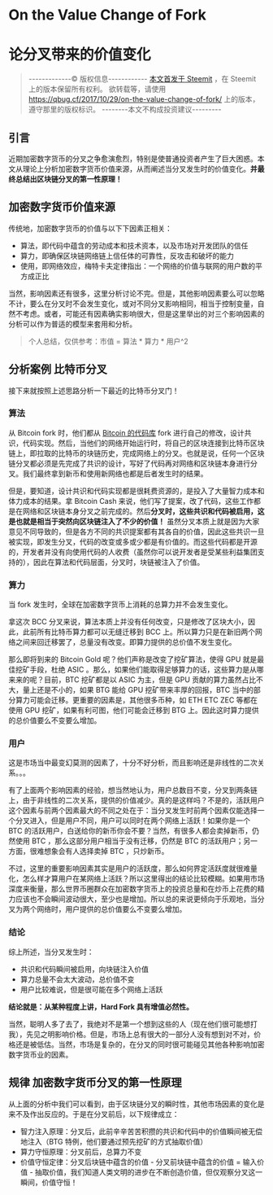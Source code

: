 # On the Value Change of Fork
# 论分叉带来的价值变化

> -------------© 版权信息------------
> [本文首发于 Steemit](https://steemit.com/cn/@quantum-bug/on-the-value-change-of-fork) ，在 Steemit 上的版本保留所有权利。
> 欲转载等，请使用 https://qbug.cf/2017/10/29/on-the-value-change-of-fork/ 上的版本，遵守那里的版权标识。
> --------本文不构成投资建议---------

## 引言

近期加密数字货币的分叉之争愈演愈烈，特别是使普通投资者产生了巨大困惑。本文从理论上分析加密数字货币价值来源，从而阐述当分叉发生时的价值变化。**并最终总结出区块链分叉的第一性原理！**

## 加密数字货币价值来源

传统地，加密数字货币的价值与以下下因素正相关：

* 算法，即代码中蕴含的劳动成本和技术资本，以及市场对开发团队的信任
* 算力，即确保区块链网络链上信任体的可靠性，反攻击和破坏的能力
* 使用，即网络效应，梅特卡夫定律指出：一个网络的价值与联网的用户数的平方成正比

当然，影响因素还有很多，这里分析讨论不完。但是，其他影响因素要么可以忽略不计，要么在分叉时不会发生变化，或对不同分叉影响相同，相当于控制变量，自然不考虑。或者，可能还有因素确实影响很大，但是这里举出的对三个影响因素的分析可以作为普适的模型来套用和分析。

> 个人总结，仅供参考：市值 = 算法 * 算力 * 用户^2

## 分析案例 比特币分叉

接下来就按照上述思路分析一下最近的比特币分叉门！

### 算法

从 Bitcoin fork 时，他们都从 [Bitcoin 的代码库](https://github.com/bitcoin/bitcoin) fork 进行自己的修改，设计共识，代码实现。然后，当他们的网络开始运行时，将自己的区块连接到比特币区块链上，即拉取的比特币的块链历史，完成网络上的分叉。也就是说，任何一个区块链分叉都必须是先完成了共识的设计，写好了代码再对网络和区块链本身进行分叉。我们最终拿到新币和使用新网络也都是后者发生时的结果。

但是，要知道，设计共识和代码实现都是很耗费资源的，是投入了大量智力成本和体力成本的结果。拿 Bitcoin Cash 来说，他们写了提案，改了代码，这些工作都是在网络和区块链本身分叉之前完成的。然后**分叉时，这些共识和代码被启用，这是也就是相当于突然向区块链注入了不少的价值！** 虽然分叉本质上就是因为大家意见不同导致的，但是各方不同的共识提案都有其各自的价值，因此这些共识一旦被实现，即发生分叉，代码的改变或多或少都是有价值的。而这些代码都是开源的，开发者并没有向使用代码的人收费（虽然你可以说开发者是受某些利益集团支持的），因此在算法和代码层面，分叉时，块链被注入了价值。

### 算力

当 fork 发生时，全球在加密数字货币上消耗的总算力并不会发生变化。

拿这次 BCC 分叉来说，算法本质上并没有任何改变，只是修改了区块大小，因此，此前所有比特币算力都可以无缝迁移到 BCC 上。所以算力只是在新旧两个网络之间来回迁移罢了，总量没有改变。即算力提供的总价值不发生变化。

那么即将到来的 Bitcoin Gold 呢？他们声称是改变了挖矿算法，使得 GPU 就是最佳挖矿手段，杜绝 ASIC 。那么，如果他们能取得足够算力的话，这些算力是从哪来来的呢？目前，BTC 挖矿都是以 ASIC 为主，但是 GPU 贡献的算力虽然占比不大，量上还是不小的，如果 BTG 能给 GPU 挖矿带来丰厚的回报，BTC 当中的部分算力可能会迁移。更重要的因素是，其他很多币种，如 ETH ETC ZEC 等都在使用 GPU 挖矿，如果有利可图，他们可能会迁移到 BTG 上。因此这时算力提供的总价值要么不变要么增加。

### 用户

这是市场当中最变幻莫测的因素了，十分不好分析，而且影响还是非线性的二次关系。。。

有了上面两个影响因素的经验，想当然地认为，用户总数目不变，分叉到两条链上，由于非线性的二次关系，提供的价值减少。真的是这样吗？不是的，活跃用户这个因素与前两个因素最大的不同之处在于：当分叉发生时前两个因素仅能选择一个分叉进入，但是用户不同，用户可以同时在两个网络上活跃！如果你是一个 BTC 的活跃用户，白送给你的新币你会不要？当然，有很多人都会卖掉新币，仍然使用 BTC ，那么这部分用户相当于没有迁移，仍然是 BTC 的活跃用户；另一方面，很难想象会有人选择卖掉 BTC ，只炒新币。

不过，这里的重要影响因素其实是用户的活跃度，那么如何界定活跃度就很难量化，怎么样才算用户在某网络上活跃？所以这里得出的结论比较模糊。如果用市场深度来衡量，那么世界币圈群众在加密数字货币上的投资总量和在炒币上花费的精力应该也不会瞬间波动很大，至少也是增加。所以总的来说更倾向于乐观地，当分叉为两个网络时，用户提供的总价值要么不变要么增加。

### 结论

综上所述，当分叉发生时：

* 共识和代码瞬间被启用，向块链注入价值
* 算力总量不会太大波动，总价值不变
* 用户比较难说，但是很可能在多个网络上活跃

**结论就是：从某种程度上讲，Hard Fork 具有增值必然性。**

当然，聪明人多了去了，我绝对不是第一个想到这些的人（现在他们很可能想打我），先见之明影响价格。但是，市场上总有很大的一部分人没有想到对不对，价格还是被低估。当然，市场是复杂的，在分叉的同时很可能碰见其他各种影响加密数字货币业的因素。

## 规律 加密数字货币分叉的第一性原理

从上面的分析中我们可以看到，由于区块链分叉的瞬时性，其他市场因素的变化是来不及作出反应的。于是在分叉前后，以下规律成立：

* 智力注入原理：分叉后，此前辛辛苦苦积攒的共识和代码中的价值瞬间被无偿地注入（BTG 特例，他们要通过预先挖矿的方式抽取价值）
* 算力守恒原理：分叉前后，总算力不变
* 价值守恒定律：分叉后块链中蕴含的价值 - 分叉前块链中蕴含的价值 = 输入价值 - 抽取价值，我们知道人类文明的进步在不断创造价值，但仅观察分叉这一瞬间，价值守恒！
